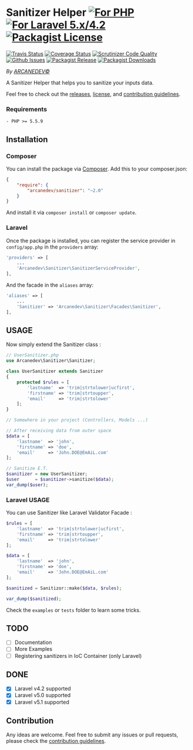Sanitizer Helper [![For PHP][badge_php]](https://github.com/ARCANEDEV/Sanitizer) [![For Laravel 5.x/4.2][badge_laravel]](https://github.com/ARCANEDEV/Sanitizer) [![Packagist License][badge_license]](https://github.com/ARCANEDEV/Sanitizer/blob/master/LICENSE.md)
==============
[![Travis Status][badge_build]](https://travis-ci.org/ARCANEDEV/Sanitizer)
[![Coverage Status][badge_coverage]](https://scrutinizer-ci.com/g/ARCANEDEV/Sanitizer/?branch=master)
[![Scrutinizer Code Quality][badge_quality]](https://scrutinizer-ci.com/g/ARCANEDEV/Sanitizer/?branch=master)
[![Github Issues][badge_issues]](https://github.com/ARCANEDEV/Sanitizer/issues)
[![Packagist Release][badge_release]](https://packagist.org/packages/arcanedev/sanitizer)
[![Packagist Downloads][badge_downloads]](https://packagist.org/packages/arcanedev/sanitizer)

[badge_php]:       https://img.shields.io/badge/PHP-Framework%20agnostic-4F5B93.svg?style=flat-square
[badge_laravel]:   https://img.shields.io/badge/Laravel%20Supported-5.x|4.2-orange.svg?style=flat-square
[badge_license]:   http://img.shields.io/packagist/l/arcanedev/sanitizer.svg?style=flat-square
[badge_build]:     http://img.shields.io/travis/ARCANEDEV/Sanitizer.svg?style=flat-square
[badge_coverage]:  https://img.shields.io/scrutinizer/coverage/g/ARCANEDEV/Sanitizer.svg?style=flat-square
[badge_quality]:   https://img.shields.io/scrutinizer/g/ARCANEDEV/Sanitizer.svg?style=flat-square
[badge_issues]:    http://img.shields.io/github/issues/ARCANEDEV/Sanitizer.svg?style=flat-square
[badge_release]:   https://img.shields.io/packagist/v/arcanedev/sanitizer.svg?style=flat-square
[badge_downloads]: https://img.shields.io/packagist/dt/arcanedev/sanitizer.svg?style=flat-square

*By [ARCANEDEV&copy;](http://www.arcanedev.net/)*

A Sanitizer Helper that helps you to sanitize your inputs data.

Feel free to check out the [releases](https://github.com/ARCANEDEV/Sanitizer/releases), [license](LICENSE.md), and [contribution guidelines](CONTRIBUTING.md).

### Requirements

    - PHP >= 5.5.9
    
## Installation

### Composer

You can install the package via [Composer](https://getcomposer.org/). Add this to your composer.json:

```json
{
    "require": {
        "arcanedev/sanitizer": "~2.0"
    }
}
```

And install it via `composer install` or `composer update`.

### Laravel

Once the package is installed, you can register the service provider in `config/app.php` in the `providers` array:

```php
'providers' => [
    ...
    'Arcanedev\Sanitizer\SanitizerServiceProvider',
],
```

And the facade in the `aliases` array:

```php
'aliases' => [
    ...
    'Sanitizer' => 'Arcanedev\Sanitizer\Facades\Sanitizer',
],
```

## USAGE
Now simply extend the Sanitizer class :

```php
// UserSanitizer.php
use Arcanedev\Sanitizer\Sanitizer;

class UserSanitizer extends Sanitizer
{
    protected $rules = [
        'lastname'  => 'trim|strtolower|ucfirst',
        'firstname' => 'trim|strtoupper',
        'email'     => 'trim|strtolower'
    ];
}

// Somewhere in your project (Controllers, Models ...)

// After receiving data from outer space
$data = [
    'lastname'  => 'john',
    'firstname' => 'doe',
    'email'     => 'John.DOE@EmAiL.com'
];

// Sanitize E.T.
$sanitizer = new UserSanitizer;
$user      = $sanitizer->sanitize($data);
var_dump($user);
```

### Laravel USAGE

You can use Sanitizer like Laravel Validator Facade :

```php
$rules = [
    'lastname'  => 'trim|strtolower|ucfirst',
    'firstname' => 'trim|strtoupper',
    'email'     => 'trim|strtolower'
];

$data = [
    'lastname'  => 'john',
    'firstname' => 'doe',
    'email'     => 'John.DOE@EmAiL.com'
];

$sanitized = Sanitizor::make($data, $rules);

var_dump($sanitized);
```

Check the `examples` or `tests` folder to learn some tricks.

## TODO

  - [ ] Documentation
  - [ ] More Examples
  - [ ] Registering sanitizers in IoC Container (only Laravel)

## DONE

  - [x] Laravel v4.2 supported
  - [x] Laravel v5.0 supported
  - [x] Laravel v5.1 supported
  
## Contribution

Any ideas are welcome. Feel free to submit any issues or pull requests, please check the [contribution guidelines](CONTRIBUTING.md).
